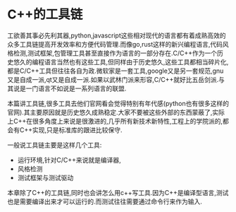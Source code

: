 # C++的工具链

工欲善其事必先利其器,python,javascript这些相对现代的语言都有着成熟高效的众多工具链提高开发效率和方便代码管理.而像go,rust这样的新兴编程语言,代码风格检测,测试框架,包管理工具甚至直接作为语言的一部分存在.C/C++作为一个历史悠久的编程语言当然也有这些工具,但同样由于历史悠久,这些工具都相当碎片化,都是C/C++工具但往往各自为政.微软家是一套工具,google又是另一套规范,gnu又是自成一派,qt又是自成一派.如果以武林门派来形容,C/C++就好比五岳剑派.与其说是一门语言不如说是一系列语言的联盟.

本篇讲工具链,很多工具去他们官网看会觉得特别有年代感(python也有很多这样的官网).其主要原因就是历史悠久成熟稳定.大家不要被这些外部的东西蒙蔽了,实际上C++在很多角度上来说是很激进的,几乎所有新技术新特性,工程上的学院派的,都会有C++实现,只是标准库的跟进比较保守.

一般说工具链主要是这样几个工具:

+ 运行环境,针对C/C++来说就是编译器,
+ 风格检测
+ 测试框架与测试驱动

本章除了C++的工具链,同时也会讲怎么用c++写工具.因为C++是编译型语言,测试也是需要编译出来才可以运行的.而测试往往需要通过命令行来作为输入.

